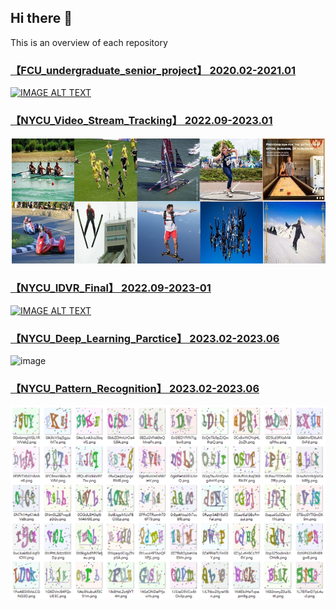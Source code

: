 ## Hi there 👋  
This is an overview of each repository

### [【FCU_undergraduate_senior_project】 2020.02-2021.01  ](https://github.com/Kun-Yao/FengChia_undergraduate_senior_project)
[![IMAGE ALT TEXT](http://img.youtube.com/vi/KTuyV5Hgyy8/0.jpg)](https://www.youtube.com/watch?v=KTuyV5Hgyy8 "full game")

### [【NYCU_Video_Stream_Tracking】 2022.09-2023.01  ](https://github.com/Kun-Yao/Video_Stream_Tracking)
![image](https://github.com/Kun-Yao/VideoStreamTracking/blob/main/HW1_311551170/dataset.png)

### [【NYCU_IDVR_Final】 2022.09-2023-01  ](https://github.com/Kun-Yao/IDVR_Final)
[![IMAGE ALT TEXT](http://img.youtube.com/vi/MnOrTQvB7gk/0.jpg)](https://www.youtube.com/watch?v=MnOrTQvB7gk "IDVR Team3")

### [【NYCU_Deep_Learning_Parctice】 2023.02-2023.06  ](https://github.com/Kun-Yao/Deep_Learning_Parctice)
![image](https://github.com/Kun-Yao/Deep_Learning_Parctice/blob/main/DLP_LAB6_311551170_%E6%9E%97%E7%90%A8%E5%A0%AF/2023-10-08%2021-38-27.gif)

### [【NYCU_Pattern_Recognition】 2023.02-2023.06  ](https://github.com/Kun-Yao/Pattern_Recognition)
![image](https://github.com/Kun-Yao/PatternRecognition/blob/main/Final/images.png)

<!--
**Kun-Yao/Kun-Yao** is a ✨ _special_ ✨ repository because its `README.md` (this file) appears on your GitHub profile.

Here are some ideas to get you started:

- 🔭 I’m currently working on ...
- 🌱 I’m currently learning ...
- 👯 I’m looking to collaborate on ...
- 🤔 I’m looking for help with ...
- 💬 Ask me about ...
- 📫 How to reach me: ...
- 😄 Pronouns: ...
- ⚡ Fun fact: ...
-->
